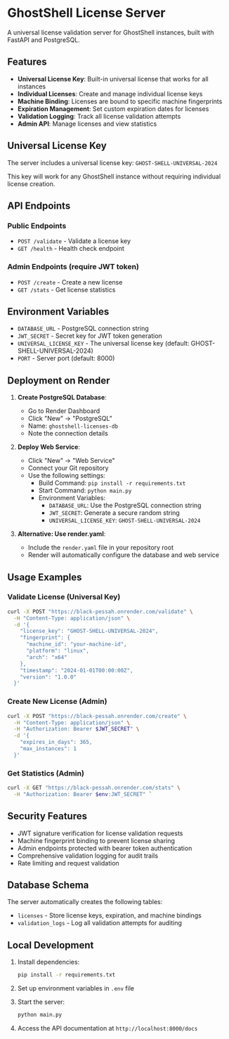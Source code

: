 # GhostShell License Server

A universal license validation server for GhostShell instances, built with FastAPI and PostgreSQL.

## Features

- **Universal License Key**: Built-in universal license that works for all instances
- **Individual Licenses**: Create and manage individual license keys
- **Machine Binding**: Licenses are bound to specific machine fingerprints
- **Expiration Management**: Set custom expiration dates for licenses
- **Validation Logging**: Track all license validation attempts
- **Admin API**: Manage licenses and view statistics

## Universal License Key

The server includes a universal license key: `GHOST-SHELL-UNIVERSAL-2024`

This key will work for any GhostShell instance without requiring individual license creation.

## API Endpoints

### Public Endpoints

- `POST /validate` - Validate a license key
- `GET /health` - Health check endpoint

### Admin Endpoints (require JWT token)

- `POST /create` - Create a new license
- `GET /stats` - Get license statistics

## Environment Variables

- `DATABASE_URL` - PostgreSQL connection string
- `JWT_SECRET` - Secret key for JWT token generation
- `UNIVERSAL_LICENSE_KEY` - The universal license key (default: GHOST-SHELL-UNIVERSAL-2024)
- `PORT` - Server port (default: 8000)

## Deployment on Render

1. **Create PostgreSQL Database**:
   - Go to Render Dashboard
   - Click "New" → "PostgreSQL"
   - Name: `ghostshell-licenses-db`
   - Note the connection details

2. **Deploy Web Service**:
   - Click "New" → "Web Service"
   - Connect your Git repository
   - Use the following settings:
     - Build Command: `pip install -r requirements.txt`
     - Start Command: `python main.py`
     - Environment Variables:
       - `DATABASE_URL`: Use the PostgreSQL connection string
       - `JWT_SECRET`: Generate a secure random string
       - `UNIVERSAL_LICENSE_KEY`: `GHOST-SHELL-UNIVERSAL-2024`

3. **Alternative: Use render.yaml**:
   - Include the `render.yaml` file in your repository root
   - Render will automatically configure the database and web service

## Usage Examples

### Validate License (Universal Key)

```bash
curl -X POST "https://black-pessah.onrender.com/validate" \
  -H "Content-Type: application/json" \
  -d '{
    "license_key": "GHOST-SHELL-UNIVERSAL-2024",
    "fingerprint": {
      "machine_id": "your-machine-id",
      "platform": "linux",
      "arch": "x64"
    },
    "timestamp": "2024-01-01T00:00:00Z",
    "version": "1.0.0"
  }'
```

### Create New License (Admin)

```bash
curl -X POST "https://black-pessah.onrender.com/create" \
  -H "Content-Type: application/json" \
  -H "Authorization: Bearer $JWT_SECRET" \
  -d '{
    "expires_in_days": 365,
    "max_instances": 1
  }'

```

### Get Statistics (Admin)

```bash
curl -X GET "https://black-pessah.onrender.com/stats" \
  -H "Authorization: Bearer $env:JWT_SECRET" `
```

## Security Features

- JWT signature verification for license validation requests
- Machine fingerprint binding to prevent license sharing
- Admin endpoints protected with bearer token authentication
- Comprehensive validation logging for audit trails
- Rate limiting and request validation

## Database Schema

The server automatically creates the following tables:

- `licenses` - Store license keys, expiration, and machine bindings
- `validation_logs` - Log all validation attempts for auditing

## Local Development

1. Install dependencies:
   ```bash
   pip install -r requirements.txt
   ```

2. Set up environment variables in `.env` file

3. Start the server:
   ```bash
   python main.py
   ```

4. Access the API documentation at `http://localhost:8000/docs`
